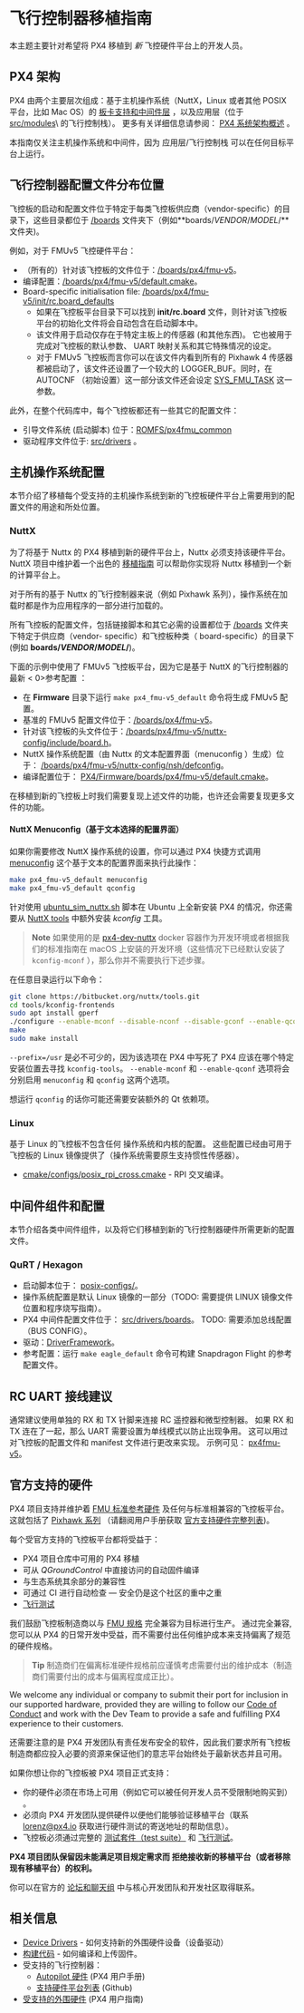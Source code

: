 # 飞行控制器移植指南

本主题主要针对希望将 PX4 移植到 *新* 飞控硬件平台上的开发人员。

## PX4 架构

PX4 由两个主要层次组成：基于主机操作系统（NuttX，Linux 或者其他 POSIX 平台，比如 Mac OS）的 [板卡支持和中间件层](../middleware/README.md) ，以及应用层（位于 [src/modules](https://github.com/PX4/Firmware/tree/master/src/modules)\ 的飞行控制栈）。 更多有关详细信息请参阅： [PX4 系统架构概述](../concept/architecture.md) 。

本指南仅关注主机操作系统和中间件，因为 应用层/飞行控制栈 可以在任何目标平台上运行。

## 飞行控制器配置文件分布位置

飞控板的启动和配置文件位于特定于每类飞控板供应商（vendor-specific）的目录下，这些目录都位于 [/boards](https://github.com/PX4/Firmware/tree/master/boards/) 文件夹下（例如**boards/*VENDOR*/*MODEL*/**文件夹)。

例如，对于 FMUv5 飞控硬件平台：

* （所有的）针对该飞控板的文件位于：[/boards/px4/fmu-v5](https://github.com/PX4/Firmware/tree/master/boards/px4/fmu-v5)。 
* 编译配置：[/boards/px4/fmu-v5/default.cmake](https://github.com/PX4/Firmware/blob/master/boards/px4/fmu-v5/default.cmake)。
* Board-specific initialisation file: [/boards/px4/fmu-v5/init/rc.board_defaults](https://github.com/PX4/Firmware/blob/master/boards/px4/fmu-v5/init/rc.board_defaults) 
  * 如果在飞控板平台目录下可以找到 **init/rc.board** 文件，则针对该飞控板平台的初始化文件将会自动包含在启动脚本中。
  * 该文件用于启动仅存在于特定主板上的传感器 (和其他东西)。 它也被用于完成对飞控板的默认参数、 UART 映射关系和其它特殊情况的设定。
  * 对于 FMUv5 飞控板而言你可以在该文件内看到所有的 Pixhawk 4 传感器都被启动了，该文件还设置了一个较大的 LOGGER_BUF。同时，在 AUTOCNF （初始设置）这一部分该文件还会设定 [SYS_FMU_TASK](../advanced/parameter_reference.md#SYS_FMU_TASK) 这一参数。

此外，在整个代码库中，每个飞控板都还有一些其它的配置文件：

* 引导文件系统 (启动脚本) 位于：[ROMFS/px4fmu\_common](https://github.com/PX4/Firmware/tree/master/ROMFS/px4fmu_common)
* 驱动程序文件位于: [src/drivers](https://github.com/PX4/Firmware/tree/master/src/drivers) 。

## 主机操作系统配置

本节介绍了移植每个受支持的主机操作系统到新的飞控板硬件平台上需要用到的配置文件的用途和所处位置。

### NuttX

为了将基于 Nuttx 的 PX4 移植到新的硬件平台上，Nuttx 必须支持该硬件平台。 NuttX 项目中维护着一个出色的 [移植指南](http://www.nuttx.org/Documentation/NuttxPortingGuide.html) 可以帮助你实现将 Nuttx 移植到一个新的计算平台上。

对于所有的基于 Nuttx 的飞行控制器来说（例如 Pixhawk 系列），操作系统在加载时都是作为应用程序的一部分进行加载的。

所有飞控板的配置文件，包括链接脚本和其它必需的设置都位于 [/boards](https://github.com/PX4/Firmware/tree/master/boards/) 文件夹下特定于供应商（vendor- specific）和飞控板种类（ board-specific）的目录下 (例如 **boards/*VENDOR*/*MODEL*/**)。

下面的示例中使用了 FMUv5 飞控板平台，因为它是基于 NuttX 的飞行控制器的最新 < 0>参考配置 </a0 >：

* 在 **Firmware** 目录下运行 `make px4_fmu-v5_default` 命令将生成 FMUv5 配置。
* 基准的 FMUv5 配置文件位于：[/boards/px4/fmu-v5](https://github.com/PX4/Firmware/tree/master/boards/px4/fmu-v5)。
* 针对该飞控板的头文件位于：[/boards/px4/fmu-v5/nuttx-config/include/board.h](https://github.com/PX4/Firmware/blob/master/boards/px4/fmu-v5/nuttx-config/include/board.h)。 
* NuttX 操作系统配置（由 Nuttx 的文本配置界面（menuconfig ）生成）位于： [/boards/px4/fmu-v5/nuttx-config/nsh/defconfig](https://github.com/PX4/Firmware/blob/master/boards/px4/fmu-v5/nuttx-config/nsh/defconfig)。
* 编译配置位于： [PX4/Firmware/boards/px4/fmu-v5/default.cmake](https://github.com/PX4/Firmware/blob/master/boards/px4/fmu-v5/default.cmake)。

在移植到新的飞控板上时我们需要复现上述文件的功能，也许还会需要复现更多文件的功能。

#### NuttX Menuconfig（基于文本选择的配置界面）

如果你需要修改 NuttX 操作系统的设置，你可以通过 PX4 快捷方式调用 [menuconfig](https://bitbucket.org/nuttx/nuttx) 这个基于文本的配置界面来执行此操作：

```sh
make px4_fmu-v5_default menuconfig
make px4_fmu-v5_default qconfig
```

针对使用 [ubuntu_sim_nuttx.sh](https://raw.githubusercontent.com/PX4/Devguide/master/build_scripts/ubuntu_sim_nuttx.sh) 脚本在 Ubuntu 上全新安装 PX4 的情况，你还需要从 [NuttX tools](https://bitbucket.org/nuttx/tools/src/master/) 中额外安装 *kconfig* 工具。

> **Note** 如果使用的是 [px4-dev-nuttx](https://hub.docker.com/r/px4io/px4-dev-nuttx/) docker 容器作为开发环境或者根据我们的标准指南在 macOS 上安装的开发环境（这些情况下已经默认安装了 `kconfig-mconf` ），那么你并不需要执行下述步骤。

在任意目录运行以下命令：

```sh
git clone https://bitbucket.org/nuttx/tools.git
cd tools/kconfig-frontends
sudo apt install gperf
./configure --enable-mconf --disable-nconf --disable-gconf --enable-qconf --prefix=/usr
make
sudo make install
```

`--prefix=/usr` 是必不可少的，因为该选项在 PX4 中写死了 PX4 应该在哪个特定安装位置去寻找 `kconfig-tools`。 `--enable-mconf` 和 `--enable-qconf` 选项将会分别启用 `menuconfig` 和 `qconfig` 这两个选项。

想运行 `qconfig` 的话你可能还需要安装额外的 Qt 依赖项。

### Linux

基于 Linux 的飞控板不包含任何 操作系统和内核的配置。 这些配置已经由可用于飞控板的 Linux 镜像提供了（操作系统需要原生支持惯性传感器）。

* [cmake/configs/posix\_rpi\_cross.cmake](https://github.com/PX4/Firmware/blob/master/cmake/configs/posix_rpi_cross.cmake) - RPI 交叉编译。

## 中间件组件和配置

本节介绍各类中间件组件，以及将它们移植到新的飞行控制器硬件所需更新的配置文件。

### QuRT / Hexagon

* 启动脚本位于： [posix-configs/](https://github.com/PX4/Firmware/tree/master/posix-configs)。
* 操作系统配置是默认 Linux 镜像的一部分（TODO: 需要提供 LINUX 镜像文件位置和程序烧写指南）。
* PX4 中间件配置文件位于： [src/drivers/boards](https://github.com/PX4/Firmware/tree/master/src/drivers/boards)。 TODO: 需要添加总线配置（BUS CONFIG）。
* 驱动：[DriverFramework](https://github.com/px4/DriverFramework)。
* 参考配置：运行 `make eagle_default` 命令可构建 Snapdragon Flight 的参考配置文件。

## RC UART 接线建议

通常建议使用单独的 RX 和 TX 针脚来连接 RC 遥控器和微型控制器。 如果 RX 和 TX 连在了一起，那么 UART 需要设置为单线模式以防止出现争用。 这可以用过对飞控板的配置文件和 manifest 文件进行更改来实现。 示例可见： [px4fmu-v5](https://github.com/PX4/Firmware/blob/master/src/drivers/boards/px4fmu-v5/manifest.c)。

## 官方支持的硬件

PX4 项目支持并维护着 [FMU 标准参考硬件](../debug/reference-design.md) 及任何与标准相兼容的飞控板平台。 这就包括了 [Pixhawk 系列](https://docs.px4.io/en/flight_controller/pixhawk_series.html) （请翻阅用户手册获取 [官方支持硬件完整列表](https://docs.px4.io/en/flight_controller/))。

每个受官方支持的飞控板平台都将受益于：

* PX4 项目仓库中可用的 PX4 移植
* 可从 *QGroundControl* 中直接访问的自动固件编译
* 与生态系统其余部分的兼容性
* 可通过 CI 进行自动检查 — 安全仍是这个社区的重中之重
* [飞行测试](../test_and_ci/test_flights.md)

我们鼓励飞控板制造商以与 [FMU 规格](https://pixhawk.org/) 完全兼容为目标进行生产。 通过完全兼容, 您可以从 PX4 的日常开发中受益，而不需要付出任何维护成本来支持偏离了规范的硬件规格。

> **Tip** 制造商们在偏离标准硬件规格前应谨慎考虑需要付出的维护成本（制造商们需要付出的成本与偏离程度成正比）。

We welcome any individual or company to submit their port for inclusion in our supported hardware, provided they are willing to follow our [Code of Conduct](https://github.com/PX4/Firmware/blob/master/CODE_OF_CONDUCT.md) and work with the Dev Team to provide a safe and fulfilling PX4 experience to their customers.

还需要注意的是 PX4 开发团队有责任发布安全的软件，因此我们要求所有飞控板制造商都应投入必要的资源来保证他们的意志平台始终处于最新状态并且可用。

如果你想让你的飞控板被 PX4 项目正式支持：

* 你的硬件必须在市场上可用（例如它可以被任何开发人员不受限制地购买到） 。
* 必须向 PX4 开发团队提供硬件以便他们能够验证移植平台（联系 <lorenz@px4.io> 获取进行硬件测试的寄送地址的帮助信息）。
* 飞控板必须通过完整的 [测试套件（test suite）](../test_and_ci/README.md) 和 [飞行测试](../test_and_ci/test_flights.md)。

**PX4 项目团队保留因未能满足项目规定需求而 拒绝接收新的移植平台（或者移除现有移植平台）的权利。**

你可以在官方的 [论坛和聊天组](../README.md#support) 中与核心开发团队和开发社区取得联系。

## 相关信息

* [Device Drivers](../middleware/drivers.md) - 如何支持新的外围硬件设备（设备驱动）
* [构建代码](../setup/building_px4.md) - 如何编译和上传固件。 
* 受支持的飞行控制器： 
  * [Autopilot 硬件](https://docs.px4.io/en/flight_controller/) (PX4 用户手册)
  * [支持硬件平台列表](https://github.com/PX4/Firmware/#supported-hardware) (Github)
* [受支持的外围硬件](https://docs.px4.io/en/peripherals/) (PX4 用户指南)